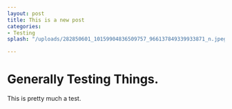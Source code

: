 ```yaml
---
layout: post
title: This is a new post
categories:
- Testing
splash: "/uploads/282850601_10159904836509757_966137849339933871_n.jpeg"

---
```

# Generally Testing Things.

This is pretty much a test.